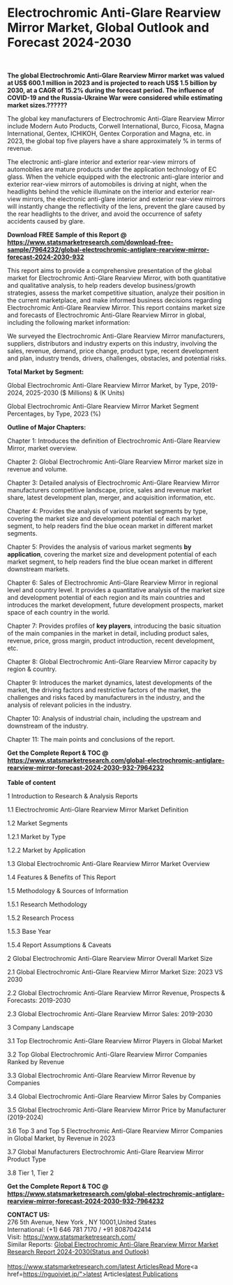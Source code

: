 <h1>Electrochromic Anti-Glare Rearview Mirror Market, Global Outlook and Forecast 2024-2030</h1><br/><p><strong>The global Electrochromic Anti-Glare Rearview Mirror market was valued at US$ 600.1 million in 2023 and is projected to reach US$ 1.5 billion by 2030, at a <strong>CAGR</strong> of 15.2% during the forecast period. The influence of COVID-19 and the Russia-Ukraine War were considered while estimating market sizes.??????</strong></p><p>The global key manufacturers of Electrochromic Anti-Glare Rearview Mirror include Modern Auto Products, Corwell International, Burco, Ficosa, Magna International, Gentex, ICHIKOH, Gentex Corporation and Magna, etc. in 2023, the global top five players have a share approximately % in terms of revenue.</p><p>The electronic anti-glare interior and exterior rear-view mirrors of automobiles are mature products under the application technology of EC glass. When the vehicle equipped with the electronic anti-glare interior and exterior rear-view mirrors of automobiles is driving at night, when the headlights behind the vehicle illuminate on the interior and exterior rear-view mirrors, the electronic anti-glare interior and exterior rear-view mirrors will instantly change the reflectivity of the lens, prevent the glare caused by the rear headlights to the driver, and avoid the occurrence of safety accidents caused by glare.</p><p><strong>Download FREE Sample of this Report @ <a href="https://www.statsmarketresearch.com/download-free-sample/7964232/global-electrochromic-antiglare-rearview-mirror-forecast-2024-2030-932">https://www.statsmarketresearch.com/download-free-sample/7964232/global-electrochromic-antiglare-rearview-mirror-forecast-2024-2030-932</a></strong></p><p>This report aims to provide a comprehensive presentation of the global market for Electrochromic Anti-Glare Rearview Mirror, with both quantitative and qualitative analysis, to help readers develop business/growth strategies, assess the market competitive situation, analyze their position in the current marketplace, and make informed business decisions regarding Electrochromic Anti-Glare Rearview Mirror. This report contains market size and forecasts of Electrochromic Anti-Glare Rearview Mirror in global, including the following market information:</p><p>We surveyed the Electrochromic Anti-Glare Rearview Mirror manufacturers, suppliers, distributors and industry experts on this industry, involving the sales, revenue, demand, price change, product type, recent development and plan, industry trends, drivers, challenges, obstacles, and potential risks.</p><p><strong>Total Market by Segment:</strong></p><p>Global Electrochromic Anti-Glare Rearview Mirror Market, by Type, 2019-2024, 2025-2030 ($ Millions) & (K Units)</p><p>Global Electrochromic Anti-Glare Rearview Mirror Market Segment Percentages, by Type, 2023 (%)</p><p><strong>Outline of Major Chapters:</strong></p><p>Chapter 1: Introduces the definition of Electrochromic Anti-Glare Rearview Mirror, market overview.</p><p>Chapter 2: Global Electrochromic Anti-Glare Rearview Mirror market size in revenue and volume.</p><p>Chapter 3: Detailed analysis of Electrochromic Anti-Glare Rearview Mirror manufacturers competitive landscape, price, sales and revenue market share, latest development plan, merger, and acquisition information, etc.</p><p>Chapter 4: Provides the analysis of various market segments by type, covering the market size and development potential of each market segment, to help readers find the blue ocean market in different market segments.</p><p>Chapter 5: Provides the analysis of various market segments <strong>by application</strong>, covering the market size and development potential of each market segment, to help readers find the blue ocean market in different downstream markets.</p><p>Chapter 6: Sales of Electrochromic Anti-Glare Rearview Mirror in regional level and country level. It provides a quantitative analysis of the market size and development potential of each region and its main countries and introduces the market development, future development prospects, market space of each country in the world.</p><p>Chapter 7: Provides profiles of <strong>key players</strong>, introducing the basic situation of the main companies in the market in detail, including product sales, revenue, price, gross margin, product introduction, recent development, etc.</p><p>Chapter 8: Global Electrochromic Anti-Glare Rearview Mirror capacity by region & country.</p><p>Chapter 9: Introduces the market dynamics, latest developments of the market, the driving factors and restrictive factors of the market, the challenges and risks faced by manufacturers in the industry, and the analysis of relevant policies in the industry.</p><p>Chapter 10: Analysis of industrial chain, including the upstream and downstream of the industry.</p><p>Chapter 11: The main points and conclusions of the report.</p><div><b>Get the Complete Report & TOC @ <a href="https://www.statsmarketresearch.com/global-electrochromic-antiglare-rearview-mirror-forecast-2024-2030-932-7964232">https://www.statsmarketresearch.com/global-electrochromic-antiglare-rearview-mirror-forecast-2024-2030-932-7964232</a></b></div><br><b>Table of content</b><p>1 Introduction to Research & Analysis Reports<br />
 
  1.1 Electrochromic Anti-Glare Rearview Mirror Market Definition<br />
 
  1.2 Market Segments<br />
 
  1.2.1 Market by Type<br />
 
  1.2.2 Market by Application<br />
 
  1.3 Global Electrochromic Anti-Glare Rearview Mirror Market Overview<br />
 
  1.4 Features & Benefits of This Report<br />
 
  1.5 Methodology & Sources of Information<br />
 
  1.5.1 Research Methodology<br />
 
  1.5.2 Research Process<br />
 
  1.5.3 Base Year<br />
 
  1.5.4 Report Assumptions & Caveats<br />
 
 2 Global Electrochromic Anti-Glare Rearview Mirror Overall Market Size<br />
 
  2.1 Global Electrochromic Anti-Glare Rearview Mirror Market Size: 2023 VS 2030<br />
 
  2.2 Global Electrochromic Anti-Glare Rearview Mirror Revenue, Prospects & Forecasts: 2019-2030<br />
 
  2.3 Global Electrochromic Anti-Glare Rearview Mirror Sales: 2019-2030<br />
 
 3 Company Landscape<br />
 
  3.1 Top Electrochromic Anti-Glare Rearview Mirror Players in Global Market<br />
 
  3.2 Top Global Electrochromic Anti-Glare Rearview Mirror Companies Ranked by Revenue<br />
 
  3.3 Global Electrochromic Anti-Glare Rearview Mirror Revenue by Companies<br />
 
  3.4 Global Electrochromic Anti-Glare Rearview Mirror Sales by Companies<br />
 
  3.5 Global Electrochromic Anti-Glare Rearview Mirror Price by Manufacturer (2019-2024)<br />
 
  3.6 Top 3 and Top 5 Electrochromic Anti-Glare Rearview Mirror Companies in Global Market, by Revenue in 2023<br />
 
  3.7 Global Manufacturers Electrochromic Anti-Glare Rearview Mirror Product Type<br />
 
  3.8 Tier 1, Tier 2<br><div><b>Get the Complete Report & TOC @ <a href="https://www.statsmarketresearch.com/global-electrochromic-antiglare-rearview-mirror-forecast-2024-2030-932-7964232">https://www.statsmarketresearch.com/global-electrochromic-antiglare-rearview-mirror-forecast-2024-2030-932-7964232</a></b></div></p> <b>CONTACT US:</b><br>276 5th Avenue, New York , NY 10001,United States<br>International: (+1) 646 781 7170 / +91 8087042414<br>Visit: <a href="https://www.statsmarketresearch.com/">https://www.statsmarketresearch.com/</a><br>Similar Reports: <a href="https://www.statsmarketresearch.com/global-electrochromic-antiglare-rearview-mirror-forecast-2024-2030-932-7964232">Global Electrochromic Anti-Glare Rearview Mirror Market Research Report 2024-2030(Status and Outlook)</a><br/><br/><a href="https://gyeongbokgung.com">https://www.statsmarketresearch.com/</a><a href="https://hallyeomaritime.com">latest Articles</a><a href="https://jingwansa.com">Read More</a><a href=https://nguoiviet.jp/">latest Articles</a><a href="https://www.intelmarketresearch.com/">latest Publications</a>